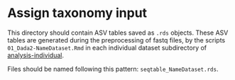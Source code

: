 # Assign taxonomy input

This directory should contain ASV tables saved as `.rds` objects. These ASV tables are generated during the preprocessing of fastq files, by the scripts `01_Dada2-NameDataset.Rmd` in each individual dataset subdirectory of [analysis-individual](../../../../../scripts/analysis-individual/).

Files should be named following this pattern: `seqtable_NameDataset.rds`.